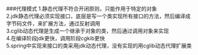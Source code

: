 ###代理模式
1.静态代理不符合开闭原则，只能作用于特定的对象 <br>
2.jdk静态代理必须实现接口，底层是写一个类实现所有接口的方法，然后编译成字节码文件，来扩展方法，通过反射调用 <br>
3.cglib动态代理是生成一个继承于对象的类，然后通过调用对象来实现 <br>
4.在编译阶段jdk更快，调用阶段cgkib更快 <br>
5.spring中实现来接口的类采用jdk动态代理，没有实现的用cglib动态代理扩展类<br>


